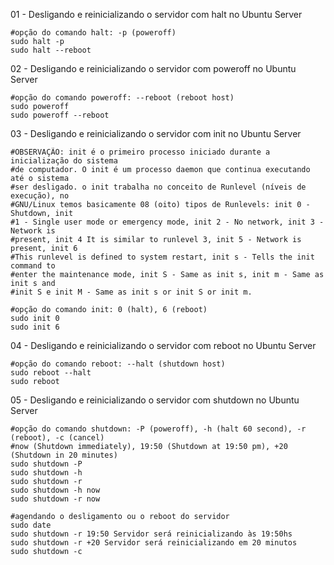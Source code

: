 01 - Desligando e reinicializando o servidor com halt no Ubuntu Server

    #opção do comando halt: -p (poweroff)
    sudo halt -p
    sudo halt --reboot

02 - Desligando e reinicializando o servidor com poweroff no Ubuntu Server

    #opção do comando poweroff: --reboot (reboot host)
    sudo poweroff
    sudo poweroff --reboot

03 - Desligando e reinicializando o servidor com init no Ubuntu Server

    #OBSERVAÇÃO: init é o primeiro processo iniciado durante a inicialização do sistema 
    #de computador. O init é um processo daemon que continua executando até o sistema 
    #ser desligado. o init trabalha no conceito de Runlevel (níveis de execução), no
    #GNU/Linux temos basicamente 08 (oito) tipos de Runlevels: init 0 - Shutdown, init 
    #1 - Single user mode or emergency mode, init 2 - No network, init 3 - Network is 
    #present, init 4 It is similar to runlevel 3, init 5 - Network is present, init 6 
    #This runlevel is defined to system restart, init s - Tells the init command to 
    #enter the maintenance mode, init S - Same as init s, init m - Same as init s and 
    #init S e init M - Same as init s or init S or init m.

    #opção do comando init: 0 (halt), 6 (reboot)
    sudo init 0
    sudo init 6

04 - Desligando e reinicializando o servidor com reboot no Ubuntu Server

    #opção do comando reboot: --halt (shutdown host)
    sudo reboot --halt
    sudo reboot

05 - Desligando e reinicializando o servidor com shutdown no Ubuntu Server

    #opção do comando shutdown: -P (poweroff), -h (halt 60 second), -r (reboot), -c (cancel)
    #now (Shutdown immediately), 19:50 (Shutdown at 19:50 pm), +20 (Shutdown in 20 minutes)
    sudo shutdown -P
    sudo shutdown -h
    sudo shutdown -r
    sudo shutdown -h now
    sudo shutdown -r now

    #agendando o desligamento ou o reboot do servidor
    sudo date
    sudo shutdown -r 19:50 Servidor será reinicializando às 19:50hs
    sudo shutdown -r +20 Servidor será reinicializando em 20 minutos
    sudo shutdown -c
